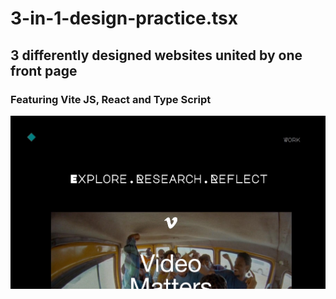 # 3-in-1-design-practice.tsx
## 3 differently designed websites united by one front page
### Featuring Vite JS, React and Type Script

![3in1design](/public/preview.jpg)